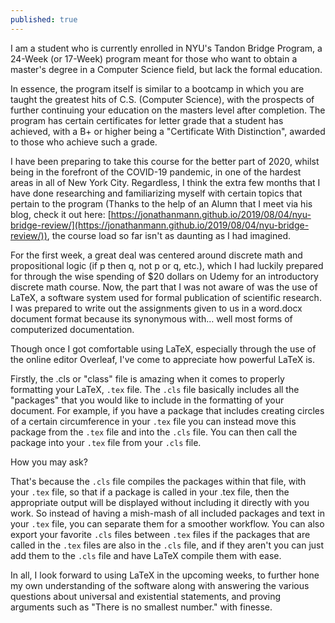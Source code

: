 ```yaml
---
published: true
---
```


  I am a student who is currently enrolled in NYU's Tandon Bridge Program, a 24-Week (or 17-Week) program meant for those who want to obtain a master's degree in a Computer Science field, but lack the formal education.

  In essence, the program itself is similar to a bootcamp in which you are taught the greatest hits of C.S. (Computer Science), with the prospects of further continuing your education on the masters level after completion. The program has certain certificates for letter grade that a student has achieved, with a B+ or higher being a "Certificate With Distinction", awarded to those who achieve such a grade.

  I have been preparing to take this course for the better part of 2020, whilst being in the forefront of the COVID-19 pandemic, in one of the hardest areas in all of New York City. Regardless, I think the extra few months that I have done researching and familiarizing myself with certain topics that pertain to the program (Thanks to the help of an Alumn that I meet via his blog, check it out here: [https://jonathanmann.github.io/2019/08/04/nyu-bridge-review/](https://jonathanmann.github.io/2019/08/04/nyu-bridge-review/)), the course load so far isn't as daunting as I had imagined.

  For the first week, a great deal was centered around discrete math and propositional logic (if p then q, not p or q, etc.), which I had luckily prepared for through the wise spending of $20 dollars on Udemy for an introductory discrete math course. Now, the part that I was not aware of was the use of LaTeX, a software system used for formal publication of scientific research. I was prepared to write out the assignments given to us in a word.docx document format because its synonymous with… well most forms of computerized documentation.

  Though once I got comfortable using LaTeX, especially through the use of the online editor Overleaf, I've come to appreciate how powerful LaTeX is.

  Firstly, the .cls or "class" file is amazing when it comes to properly formatting your LaTeX, `.tex` file. The `.cls` file basically includes all the "packages" that you would like to include in the formatting of your document. For example, if you have a package that includes creating circles of a certain circumference in your `.tex` file you can instead move this package from the `.tex` file and into the `.cls` file. You can then call the package into your `.tex` file from your `.cls` file.

How you may ask?

  That's because the `.cls` file compiles the packages within that file, with your `.tex` file, so that if a package is called in your .tex file, then the appropriate output will be displayed without including it directly with you work. So instead of having a mish-mash of all included packages and text in your `.tex` file, you can separate them for a smoother workflow. You can also export your favorite `.cls` files between `.tex` files if the packages that are called in the `.tex` files are also in the `.cls` file, and if they aren't you can just add them to the `.cls` file and have LaTeX compile them with ease.

  In all, I look forward to using LaTeX in the upcoming weeks, to further hone my own understanding of the software along with answering the various questions about universal and existential statements, and proving arguments such as "There is no smallest number." with finesse.
